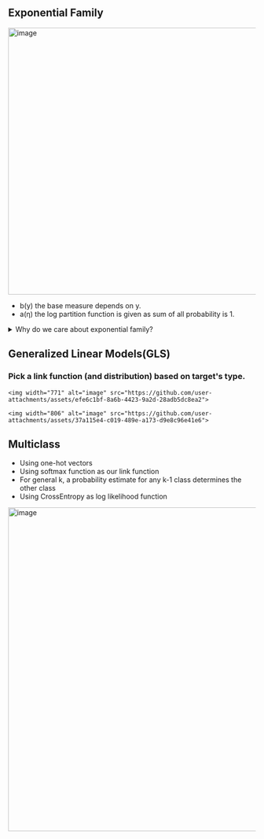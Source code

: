 ## Exponential Family  
<img width="543" alt="image" src="https://github.com/user-attachments/assets/c049b5a1-a1dc-46a1-8923-eb2f235c903e">  

- b(y) the base measure depends on y.  
- a(η) the log partition function is given as sum of all probability is 1.  

<details>
<summary>Why do we care about exponential family?</summary>
<img width="573" alt="image" src="https://github.com/user-attachments/assets/98373475-b7ff-496f-9f0d-2628dd3eba36">  
By log partition function, inference of expectation and variance is settled.  

<img width="479" alt="image" src="https://github.com/user-attachments/assets/7b787d88-6cfd-4b60-afdd-a86675ff97e8">  

</details>

## Generalized Linear Models(GLS)

### Pick a link function (and distribution) based on target's type.
    <img width="771" alt="image" src="https://github.com/user-attachments/assets/efe6c1bf-8a6b-4423-9a2d-28adb5dc8ea2">

    <img width="806" alt="image" src="https://github.com/user-attachments/assets/37a115e4-c019-489e-a173-d9e8c96e41e6">

## Multiclass

- Using one-hot vectors  
- Using softmax function as our link function  
- For general k, a probability estimate for any k-1 class determines the other class  
- Using CrossEntropy as log likelihood function  
<img width="659" alt="image" src="https://github.com/user-attachments/assets/f09f6b25-fef0-4f25-b9c0-0237f7667924">  